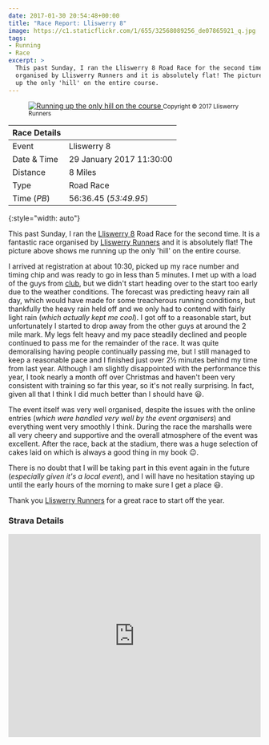 ```yaml
---
date: 2017-01-30 20:54:48+00:00
title: "Race Report: Lliswerry 8"
image: https://c1.staticflickr.com/1/655/32568089256_de07865921_q.jpg
tags:
- Running
- Race
excerpt: >
  This past Sunday, I ran the Lliswerry 8 Road Race for the second time. It is a fantastic race 
  organised by Lliswerry Runners and it is absolutely flat! The picture above shows me running
  up the only 'hill' on the entire course.
---
```


<figure class="flickr image alignright">
    <a title="Running up the only hill on the course" href="https://c1.staticflickr.com/1/655/32568089256_de07865921_b.jpg">
      <img src="https://c1.staticflickr.com/1/655/32568089256_de07865921_n.jpg" alt="Running up the only hill on the course">
    </a>
    <a title="View on Flickr" href="http://www.flickr.com/photos/richard-perry/32568089256/" class="flickrlink"> </a>
    <small class='aligncentre'>Copyright &copy; 2017 Lliswerry Runners</small>
</figure>

| Race Details |                          |
|--------------|--------------------------|
| Event        | Lliswerry 8              |
| Date & Time  | 29 January 2017 11:30:00 |
| Distance     | 8 Miles                  |
| Type         | Road Race                |
| Time (_PB_)  | 56:36.45 (_53:49.95_)    |
{:style="width: auto"}


This past Sunday, I ran the [Lliswerry 8][l8] Road Race for the second time. It is a fantastic race 
organised by [Lliswerry Runners][ll] and it is absolutely flat! The picture above shows me running
up the only 'hill' on the entire course. 

I arrived at registration at about 10:30, picked up my race number and timing chip and was ready to
go in less than 5 minutes. I met up with a load of the guys from [club][crc], but we didn't start
heading over to the start too early due to the weather conditions. The forecast was predicting heavy
rain all day, which would have made for some treacherous running conditions, but thankfully the heavy
rain held off and we only had to contend with fairly light rain (_which actually kept me cool_). I
got off to a reasonable start, but unfortunately I started to drop away from the other guys at around
the 2 mile mark. My legs felt heavy and my pace steadily declined and people continued to pass me for
the remainder of the race. It was quite demoralising having people continually passing me, but I
still managed to keep a reasonable pace and I finished just over 2&frac12; minutes behind my time
from last year. Although I am slightly disappointed with the performance this year, I took nearly a
month off over Christmas and haven't been very consistent with training so far this year, so it's not
really surprising. In fact, given all that I think I did much better than I should have :smiley:.

The event itself was very well organised, despite the issues with the online entries (_which were
handled very well by the event organisers_) and everything went very smoothly I think. During the
race the marshalls were all very cheery and supportive and the overall atmosphere of the event was
excellent. After the race, back at the stadium, there was a huge selection of cakes laid on which is 
always a good thing in my book :wink:. 

There is no doubt that I will be taking part in this event again in the future (_especially given
it's a local event_), and I will have no hesitation staying up until the early hours of the morning to
make sure I get a place :smiley:. 

Thank you [Lliswerry Runners][ll] for a great race to start off the year.


### Strava Details

<iframe height='405' width='100%' frameborder='0' allowtransparency='true' scrolling='no'
  src='https://www.strava.com/activities/848145399/embed/71de2b7274140de54032bd78dd63381e81d06067'>
</iframe>

[l8]: //www.lliswerryrunners.org.uk/lliswerry8/
[ll]: //www.lliswerryrunners.org.uk/
[crc]: //www.caerleonrunningclub.co.uk/
